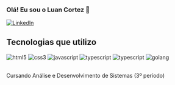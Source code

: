 ### Olá! Eu sou o Luan Cortez 👋

[![LinkedIn](https://img.shields.io/badge/LinkedIn-0077B5?style=for-the-badge&logo=linkedin&logoColor=white)](https://www.linkedin.com/in/luancortezdev/)

## Tecnologias que utilizo

<div>
    <img align="center" alt="html5" src="https://img.shields.io/badge/HTML5-E34F26?style=for-the-badge&logo=html5&logoColor=white" />
    <img align="center" alt="css3" src="https://img.shields.io/badge/CSS3-1572B6?style=for-the-badge&logo=css3&logoColor=white" />
    <img align="center" alt="javascript" src="https://img.shields.io/badge/JavaScript-F7DF1E?style=for-the-badge&logo=javascript&logoColor=black" />
    <img align="center" alt="typescript" src="https://img.shields.io/badge/TypeScript-007ACC?style=for-the-badge&logo=typescript&logoColor=white" />
    <img align="center" alt="typescript" src="https://img.shields.io/badge/React-007ACC?style=for-the-badge&logo=react&logoColor=white" />
    <img align="center" alt="golang" src="https://img.shields.io/badge/Golang-000000?style=for-the-badge&logo=go&logoColor=#00AED8" />
</div><br>

Cursando Análise e Desenvolvimento de Sistemas (3º período)
